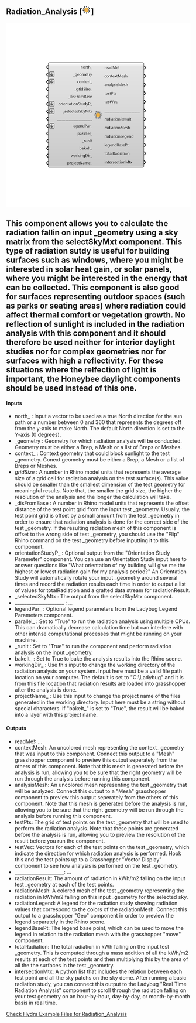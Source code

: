 ## Radiation_Analysis [![IMAGE](images/icons/Radiation_Analysis.png)]

![IMAGE](images/components/Radiation_Analysis.png)

This component allows you to calculate the radiation fallin on input _geometry using a sky matrix from the selectSkyMxt component.
 This type of radiation sutdy is useful for building surfaces such as windows, where you might be interested in solar heat gain, or solar panels, where you might be interested in the energy that can be collected.
 This component is also good for surfaces representing outdoor spaces (such as parks or seating areas) where radiation could affect thermal comfort or vegetation growth.
 No reflection of sunlight is included in the radiation analysis with this component and it should therefore be used
 neither for interior daylight studies nor for complex geometries nor for surfaces with high a reflectivity.
 For these situations where the relfection of light is important, the Honeybee daylight components should be used instead of this one.
 -
 

#### Inputs
* north_ <Optional>: Input a vector to be used as a true North direction for the sun path or a number between 0 and 360 that represents the degrees off from the y-axis to make North.  The default North direction is set to the Y-axis (0 degrees).
* _geometry <Required>: Geometry for which radiation analysis will be conducted.  Geometry must be either a Brep, a Mesh or a list of Breps or Meshes.
* context_ <Optional>: Context geometry that could block sunlight to the test _geometry.  Conext geometry must be either a Brep, a Mesh or a list of Breps or Meshes.
* _gridSize_ <Default>: A number in Rhino model units that represents the average size of a grid cell for radiation analysis on the test surface(s).  This value should be smaller than the smallest dimension of the test geometry for meaningful results.  Note that, the smaller the grid size, the higher the resolution of the analysis and the longer the calculation will take.
* _disFromBase <Required>: A number in Rhino model units that represents the offset distance of the test point grid from the input test _geometry.  Usually, the test point grid is offset by a small amount from the test _geometry in order to ensure that radiation analysis is done for the correct side of the test _geometry.  If the resulting radiation mesh of this component is offset to the wrong side of test _geometry, you should use the "Flip" Rhino command on the test _geometry before inputting it to this component.
* orientationStudyP_ <Optional>: Optional output from the "Orientation Study Parameter" component.  You can use an Orientation Study input here to answer questions like "What orientation of my building will give me the highest or lowest radiation gain for my analysis period?"  An Orientation Study will automatically rotate your input _geometry around several times and record the radiation results each time in order to output a list of values for totalRadiation and a grafted data stream for radiationResult.
* _selectedSkyMtx <Required>: The output from the selectSkyMtx component.
* _____________________ <Default>: ...
* legendPar_ <Optional>: Optional legend parameters from the Ladybug Legend Parameters component.
* parallel_ <Optional>: Set to "True" to run the radiation analysis using multiple CPUs.  This can dramatically decrease calculation time but can interfere with other intense computational processes that might be running on your machine.
* _runIt <Required>: Set to "True" to run the component and perform radiation analysis on the input _geometry.
* bakeIt_ <Optional>: Set to True to bake the analysis results into the Rhino scene.
* workingDir_ <Optional>: Use this input to change the working directory of the radiation analysis on your system. Input here must be a valid file path location on your computer.  The default is set to "C:\Ladybug" and it is from this file location that radiation results are loaded into grasshopper after the analysis is done.
* projectName_ <Optional>: Use this input to change the project name of the files generated in the working directory.  Input here must be a string without special characters.  If "bakeIt_" is set to "True", the result will be baked into a layer with this project name.

#### Outputs
* readMe!: ...
* contextMesh: An uncolored mesh representing the context_ geometry that was input to this component. Connect this output to a "Mesh" grasshopper component to preview this output seperately from the others of this component. Note that this mesh is generated before the analysis is run, allowing you to be sure that the right geometry will be run through the analysis before running this component.
* analysisMesh: An uncolored mesh representing the test _geometry that will be analyzed.  Connect this output to a "Mesh" grasshopper component to preview this output seperately from the others of this component. Note that this mesh is generated before the analysis is run, allowing you to be sure that the right geometry will be run through the analysis before running this component.
* testPts: The grid of test points on the test _geometry that will be used to perform the radiation analysis.  Note that these points are generated before the analysis is run, allowing you to preview the resolution of the result before you run the component.
* testVec: Vectors for each of the test points on the test _geometry, which indicate the direction for which radiation analysis is performed.  Hook this and the test points up to a Grasshopper "Vector Display" component to see how analysis is performed on the test _geometry.
* _____________________: ...
* radiationResult: The amount of radiation in kWh/m2 falling on the input test _geometry at each of the test points.
* radiationMesh: A colored mesh of the test _geometry representing the radiation in kWh/m2 falling on this input _geometry for the selected sky.
* radiationLegend: A legend for the radiation study showing radiation values that correspond to the colors of the radiationMesh. Connect this output to a grasshopper "Geo" component in order to preview the legend separately in the Rhino scene.  
* legendBasePt: The legend base point, which can be used to move the legend in relation to the radiation mesh with the grasshopper "move" component.
* totalRadiation: The total radiation in kWh falling on the input test _geometry.  This is computed through a mass addition of all the kWh/m2 results at each of the test points and then multiplying this by the area of all the the surfaces in the test _geometry.
* intersectionMtx: A python list that includes the relation between each test point and all the sky patchs on the sky dome.  After running a basic radiation study, you can connect this output to the Ladybug "Real Time Radiation Analysis" component to scroll through the radiation falling on your test geometry on an hour-by-hour, day-by-day, or month-by-month basis in real time.


[Check Hydra Example Files for Radiation_Analysis](https://hydrashare.github.io/hydra/index.html?keywords=Radiation_Analysis)